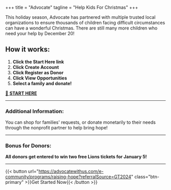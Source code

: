 +++
title = "Advocate"
tagline = "Help Kids For Christmas"
+++

This holiday season, Advocate has partnered with multiple trusted local organizations to ensure thousands of children facing difficult circumstances can have a wonderful Christmas. There are still many more children who need your help by December 20!

## How it works:

1. **Click the Start Here link**  
2. **Click Create Account**  
3. **Click Register as Donor**  
4. **Click View Opportunities**  
5. **Select a family and donate!**  

[🔗 **START HERE**](https://advocatewithus.com/e-community/programs/raising-hope?referralSource=GT2024)  

---

### Additional Information:
You can shop for families' requests, or donate monetarily to their needs through the nonprofit partner to help bring hope!

---

### Bonus for Donors:  
**All donors get entered to win two free Lions tickets for January 5!**

---



{{< button url="https://advocatewithus.com/e-community/programs/raising-hope?referralSource=GT2024" class="btn-primary" >}}Get Started Now{{< /button >}}
